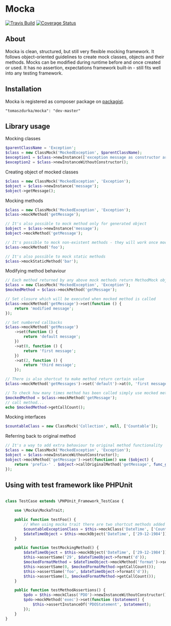 Mocka
=====

[![Travis Build](https://api.travis-ci.org/tomaszdurka/mocka.png)](https://travis-ci.org/tomaszdurka/mocka)
[![Coverage Status](https://coveralls.io/repos/tomaszdurka/mocka/badge.png)](https://coveralls.io/r/tomaszdurka/mocka)

About
-----
Mocka is clean, structured, but still very flexible mocking framework.
It follows object-oriented guidelines to create mock classes, objects and their methods. Mocks can be modified during runtime before and once created or used.
It has no assertion, expectations framework built-in - still fits well into any testing framework.


Installation
------------

Mocka is registered as composer package on [packagist](https://packagist.org/packages/tomaszdurka/mocka).
```
"tomaszdurka/mocka": "dev-master"
```

Library usage
-----

Mocking classes

```php
$parentClassName = 'Exception';
$class = new ClassMock('MockedException', $parentClassName);
$exception1 = $class->newInstance(['exception message as constructor argument']);
$exception2 = $class->newInstanceWithoutConstructor();
```

Creating object of mocked classes

```php
$class = new ClassMock('MockedException', 'Exception');
$object = $class->newInstance('message');
$object->getMessage();
```

Mocking methods
```php
$class = new ClassMock('MockedException', 'Exception');
$class->mockMethod('getMessage');

// It's also possible to mock method only for generated object
$object = $class->newInstance('message');
$object->mockMethod('getMessage');

// It's possible to mock non-existent methods - they will work once mocked
$class->mockMethod('foo');

// It's also possible to mock static methods
$class->mockStaticMethod('bar');
```

Modifying method behaviour
```php
// Each method returned by any above mock methods return MethodMock object which can be manipulated
$class = new ClassMock('MockedException', 'Exception');
$mockedMethod = $class->mockMethod('getMessage');

// Set closure which will be executed when mocked method is called
$class->mockMethod('getMessage')->set(function () {
    return 'modified message';
});

// Set numbered callbacks
$class->mockMethod('getMessage')
    ->set(function () {
        return 'default message';
    })
    ->at(0, function () {
        return 'first message';
    })
    ->at(2, function () {
        return 'third message';
    });

// There is also shortcut to make method return certain value
$class->mockMethod('getMessages')->set('default')->at(0, 'first message');

// To check how many times method has been called simply use mocked method object
$mockedMethod = $class->mockMethod('getMessage');
// call method...
echo $mockedMethod->getCallCount();
```

Mocking interfaces
```php
$countableClass = new ClassMock('Collection', null, ['Countable']);
```

Referring back to original method
```php
// It's a way to add extra behaviour to original method functionality
$class = new ClassMock('MockedException', 'Exception');
$object = $class->newInstanceWithoutConstructor();
$object->mockMethod('getMessage')->set(function() use ($object) {
    return 'prefix-' . $object->callOriginalMethod('getMessage', func_get_args());
});
```

Using with test framework like PHPUnit
--------------------------------------
```php

class TestCase extends \PHPUnit_Framework_TestCase {

    use \Mocka\MockaTrait;

    public function testFoo() {
        // When using mocka trait there are two shortcut methods added to create mocked objects
        $countableExceptionClass = $this->mockClass('DateTime', ['Countable']);
        $dateTimeObject = $this->mockObject('DateTime', ['29-12-1984']);
    }

    public function testMockingMethod() {
        $dateTimeObject = $this->mockObject('DateTime', ['29-12-1984']);
        $this->assertSame('29', $dateTimeObject->format('d'));
        $mockedFormatMethod = $dateTimeObject->mockMethod('format')->set('foo');
        $this->assertSame(0, $mockedFormatMethod->getCallCount());
        $this->assertSame('foo', $dateTimeObject->format('d'));
        $this->assertSame(1, $mockedFormatMethod->getCallCount());
    }

    public function testMethodAssertions() {
        $pdo = $this->mockClass('PDO')->newInstanceWithoutConstructor();
        $pdo->mockMethod('exec')->set(function ($statement) {
            $this->assertInstanceOf('PDOStatement', $statement);
        });
    }
}
```
